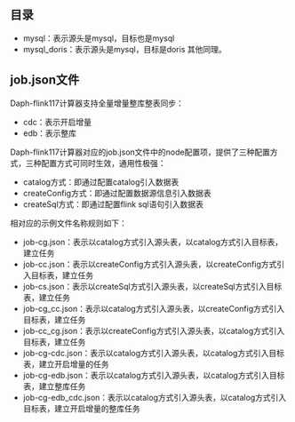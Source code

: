 ## 目录

- mysql：表示源头是mysql，目标也是mysql
- mysql_doris：表示源头是mysql，目标是doris
  其他同理。

## job.json文件

Daph-flink117计算器支持全量增量整库整表同步：

- cdc：表示开启增量
- edb：表示整库

Daph-flink117计算器对应的job.json文件中的node配置项，提供了三种配置方式，三种配置方式可同时生效，通用性极强：

- catalog方式：即通过配置catalog引入数据表
- createConfig方式：即通过配置数据源信息引入数据表
- createSql方式：即通过配置flink sql语句引入数据表

相对应的示例文件名称规则如下：

- job-cg.json：表示以catalog方式引入源头表，以catalog方式引入目标表，建立任务
- job-cc.json：表示以createConfig方式引入源头表，以createConfig方式引入目标表，建立任务
- job-cs.json：表示以createSql方式引入源头表，以createSql方式引入目标表，建立任务
- job-cg_cc.json：表示以catalog方式引入源头表，以createConfig方式引入目标表，建立任务
- job-cc_cg.json：表示以createConfig方式引入源头表，以catalog方式引入目标表，建立任务
- job-cg-cdc.json：表示以catalog方式引入源头表，以catalog方式引入目标表，建立开启增量的任务
- job-cg-edb.json：表示以catalog方式引入源头表，以catalog方式引入目标表，建立整库任务
- job-cg-edb_cdc.json：表示以catalog方式引入源头表，以catalog方式引入目标表，建立开启增量的整库任务
